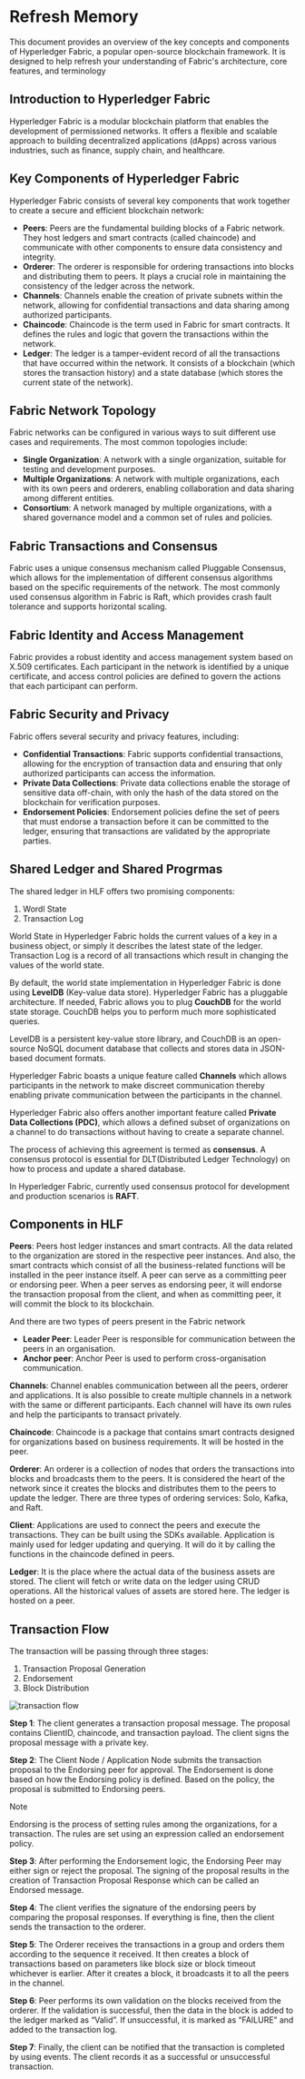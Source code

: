 # Refresh Memory 

This document provides an overview of the key concepts and components of Hyperledger Fabric, a popular open-source blockchain framework. It is designed to help refresh your understanding of Fabric's architecture, core features, and terminology

## Introduction to Hyperledger Fabric
Hyperledger Fabric is a modular blockchain platform that enables the development of permissioned networks. It offers a flexible and scalable approach to building decentralized applications (dApps) across various industries, such as finance, supply chain, and healthcare.

## Key Components of Hyperledger Fabric
Hyperledger Fabric consists of several key components that work together to create a secure and efficient blockchain network:
- **Peers**: Peers are the fundamental building blocks of a Fabric network. They host ledgers and smart contracts (called chaincode) and communicate with other components to ensure data consistency and integrity.
- **Orderer**: The orderer is responsible for ordering transactions into blocks and distributing them to peers. It plays a crucial role in maintaining the consistency of the ledger across the network.
- **Channels**: Channels enable the creation of private subnets within the network, allowing for confidential transactions and data sharing among authorized participants.
- **Chaincode**: Chaincode is the term used in Fabric for smart contracts. It defines the rules and logic that govern the transactions within the network.
- **Ledger**: The ledger is a tamper-evident record of all the transactions that have occurred within the network. It consists of a blockchain (which stores the transaction history) and a state database (which stores the current state of the network).

## Fabric Network Topology
Fabric networks can be configured in various ways to suit different use cases and requirements. The most common topologies include:
- **Single Organization**: A network with a single organization, suitable for testing and development purposes.
- **Multiple Organizations**: A network with multiple organizations, each with its own peers and orderers, enabling collaboration and data sharing among different entities.
- **Consortium**: A network managed by multiple organizations, with a shared governance model and a common set of rules and policies.

## Fabric Transactions and Consensus
Fabric uses a unique consensus mechanism called Pluggable Consensus, which allows for the implementation of different consensus algorithms based on the specific requirements of the network. The most commonly used consensus algorithm in Fabric is Raft, which provides crash fault tolerance and supports horizontal scaling.

## Fabric Identity and Access Management
Fabric provides a robust identity and access management system based on X.509 certificates. Each participant in the network is identified by a unique certificate, and access control policies are defined to govern the actions that each participant can perform.

## Fabric Security and Privacy
Fabric offers several security and privacy features, including:
- **Confidential Transactions**: Fabric supports confidential transactions, allowing for the encryption of transaction data and ensuring that only authorized participants can access the information.
- **Private Data Collections**: Private data collections enable the storage of sensitive data off-chain, with only the hash of the data stored on the blockchain for verification purposes.
- **Endorsement Policies**: Endorsement policies define the set of peers that must endorse a transaction before it can be committed to the ledger, ensuring that transactions are validated by the appropriate parties.

## Shared Ledger and Shared Progrmas

The shared ledger in HLF offers two promising components:
1. Wordl State
2. Transaction Log

World State in Hyperledger Fabric holds the current values of a key in a business object, or simply it describes the latest state of the ledger. Transaction Log is a record of all transactions which result in changing the values of the world state.

By default, the world state implementation in Hyperledger Fabric is done using **LevelDB** (Key-value data store). Hyperledger Fabric has a pluggable architecture. If needed, Fabric allows you to plug **CouchDB** for the world state storage. CouchDB helps you to perform much more sophisticated queries.

LevelDB is a persistent key-value store library, and CouchDB is an open-source NoSQL document database that collects and stores data in JSON-based document formats.

Hyperledger Fabric boasts a unique feature called **Channels** which allows participants in the network to make discreet communication thereby enabling private communication between the participants in the channel.

Hyperledger Fabric also offers another important feature called **Private Data Collections (PDC)**, which allows a defined subset of organizations on a channel to do transactions without having to create a separate channel.

The process of achieving this agreement is termed as **consensus**. A consensus protocol is essential for DLT(Distributed Ledger Technology) on how to process and update a shared database.

In Hyperledger Fabric, currently used consensus protocol for development and production scenarios is **RAFT**.

## Components in HLF

**Peers**: Peers host ledger instances and smart contracts. All the data related to the organization are stored in the respective peer instances. And also, the smart contracts which consist of all the business-related functions will be installed in the peer instance itself. A peer can serve as a committing peer or endorsing peer. When a peer serves as endorsing peer, it will endorse the transaction proposal from the client, and when as committing peer, it will commit the block to its blockchain.

And there are two types of peers present in the Fabric network

- **Leader Peer**: Leader Peer is responsible for communication between the peers in an organisation.
- **Anchor peer**: Anchor Peer is used to perform cross-organisation communication.

**Channels**: Channel enables communication between all the peers, orderer and applications. It is also possible to create multiple channels in a network with the same or different participants. Each channel will have its own rules and help the participants to transact privately.

**Chaincode**: Chaincode is a package that contains smart contracts designed for organizations based on business requirements. It will be hosted in the peer.

**Orderer**: An orderer is a collection of nodes that orders the transactions into blocks and broadcasts them to the peers. It is considered the heart of the network since it creates the blocks and distributes them to the peers to update the ledger. There are three types of ordering services: Solo, Kafka, and Raft. 

**Client**: Applications are used to connect the peers and execute the transactions. They can be built using the SDKs available. Application is mainly used for ledger updating and querying. It will do it by calling the functions in the chaincode defined in peers.

**Ledger**: It is the place where the actual data of the business assets are stored. The client will fetch or write data on the ledger using CRUD operations. All the historical values of assets are stored here. The ledger is hosted on a peer.

## Transaction Flow

The transaction will be passing through three stages:

1. Transaction Proposal Generation
2. Endorsement
3. Block Distribution

![transaction flow](assets/TransactionFlow.gif)


**Step 1**: The client generates a transaction proposal message. The proposal contains ClientID, chaincode, and transaction payload. The client signs the proposal message with a private key.

**Step 2**: The Client Node / Application Node submits the transaction proposal to the Endorsing peer for approval. The Endorsement is done based on how the Endorsing policy is defined.  Based on the policy, the proposal is submitted to Endorsing peers.

> [!NOTE]
> Endorsing is the process of setting rules among the organizations, for a transaction. The rules are set using an expression called an endorsement policy.

**Step 3**: After performing the Endorsement logic, the Endorsing Peer may either sign or reject the proposal. The signing of the proposal results in the creation of Transaction Proposal Response which can be called an Endorsed message.

**Step 4**: The client verifies the signature of the endorsing peers by comparing the proposal responses. If everything is fine, then the client sends the transaction to the orderer.

**Step 5**: The Orderer receives the transactions in a group and orders them according to the sequence it received. It then creates a block of transactions based on parameters like block size or block timeout whichever is earlier. After it creates a block, it broadcasts it to all the peers in the channel.

**Step 6**: Peer performs its own validation on the blocks received from the orderer. If the validation is successful, then the data in the block is added to the ledger marked as “Valid”. If unsuccessful, it is marked as “FAILURE” and added to the transaction log.

**Step 7**: Finally, the client can be notified that the transaction is completed by using events. The client records it as a successful or unsuccessful transaction.
